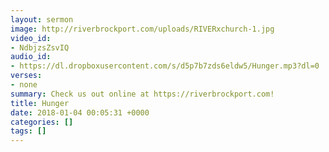 ```yaml
---
layout: sermon
image: http://riverbrockport.com/uploads/RIVERxchurch-1.jpg
video_id:
- NdbjzsZsvIQ
audio_id:
- https://dl.dropboxusercontent.com/s/d5p7b7zds6eldw5/Hunger.mp3?dl=0
verses:
- none
summary: Check us out online at https://riverbrockport.com!
title: Hunger
date: 2018-01-04 00:05:31 +0000
categories: []
tags: []
---
```

